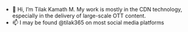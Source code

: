 - 👋 Hi, I’m Tilak Kamath M. My work is mostly in the CDN technology, especially in the delivery of large-scale OTT content. 
- 📫 I may be found @tilak365 on most social media platforms

<!---
tilak365/tilak365 is a ✨ special ✨ repository because its `README.md` (this file) appears on your GitHub profile.
You can click the Preview link to take a look at your changes.
--->

